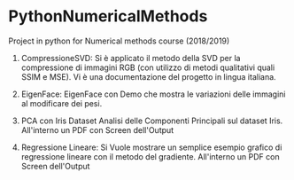 # PythonNumericalMethods
Project in python for Numerical methods course (2018/2019)

1) CompressioneSVD:
Si è applicato il metodo della SVD per la compressione di immagini RGB (con utilizzo di metodi qualitativi quali SSIM e MSE). Vi è una documentazione del progetto in lingua italiana.

2) EigenFace:
EigenFace con Demo che mostra le variazioni delle immagini al modificare dei pesi.

3) PCA con Iris Dataset
Analisi delle Componenti Principali sul dataset Iris. All'interno un PDF con Screen dell'Output

4) Regressione Lineare:
Si Vuole mostrare un semplice esempio grafico di regressione lineare con il metodo del gradiente. All'interno un PDF con Screen dell'Output




